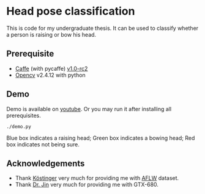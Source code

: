 # Head pose classification
This is code for my undergraduate thesis. It can be used to classify whether a person is raising or bow his head.

## Prerequisite
* [Caffe](http://caffe.berkeleyvision.org/) (with pycaffe) [v1.0-rc2](https://github.com/BVLC/caffe/archive/rc2.tar.gz)
* [Opencv](http://opencv.org/) v2.4.12 with python

## Demo
Demo is available on [youtube](https://youtu.be/med1rRB8QuA). Or you may run it after installing all prerequisites.

```
./demo.py
```

Blue box indicates a raising head; Green box indicates a bowing head; Red box indicates not being sure.

## Acknowledgements
* Thank [Köstinger](https://lrs.icg.tugraz.at/members/koestinger) very much for providing me with [AFLW](https://lrs.icg.tugraz.at/research/aflw/) dataset.
* Thank [Dr. Jin](http://homepage.fudan.edu.cn/~chengjin) very much for providing me with GTX-680.
